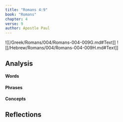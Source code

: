```yaml
---
title: "Romans 4:9"
book: "Romans"
chapter: 4
verse: 9
author: Apostle Paul
---
```

![[/Greek/Romans/004/Romans-004-009G.md#Text]]
![[/Hebrew/Romans/004/Romans-004-009H.md#Text]]

## Analysis

#### Words

#### Phrases

#### Concepts

## Reflections
